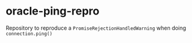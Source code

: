 oracle-ping-repro
=================
Repository to reproduce a `PromiseRejectionHandledWarning` when doing `connection.ping()`
